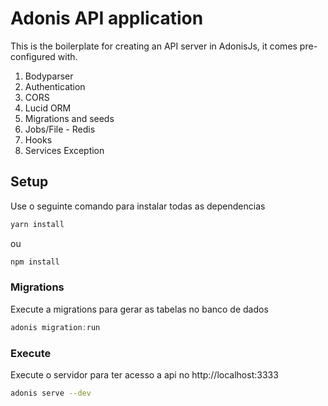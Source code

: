 # Adonis API application

This is the boilerplate for creating an API server in AdonisJs, it comes pre-configured with.

1. Bodyparser
2. Authentication
3. CORS
4. Lucid ORM
5. Migrations and seeds
6. Jobs/File - Redis
7. Hooks
8. Services Exception

## Setup

Use o seguinte comando para instalar todas as dependencias

```bash
yarn install
```
ou

```bash
npm install
```


### Migrations

Execute a migrations para gerar as tabelas no banco de dados

```js
adonis migration:run
```

### Execute
Execute o servidor para ter acesso a api no http://localhost:3333

```bash
adonis serve --dev
```
